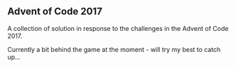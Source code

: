## Advent of Code 2017

A collection of solution in response to the challenges in the Advent of Code 2017.

Currently a bit behind the game at the moment - will try my best to catch up...
